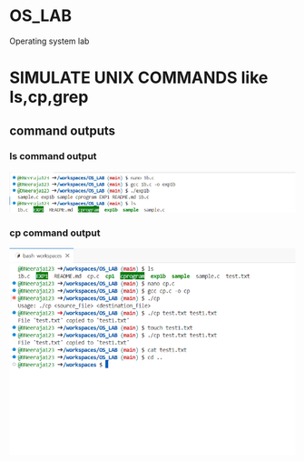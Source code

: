 # OS_LAB
Operating system lab
# SIMULATE UNIX COMMANDS like ls,cp,grep
## command outputs
### ls command output
![simulate ls command](ls1.png)
### cp command output
![simulate cp command](cp1.png)



